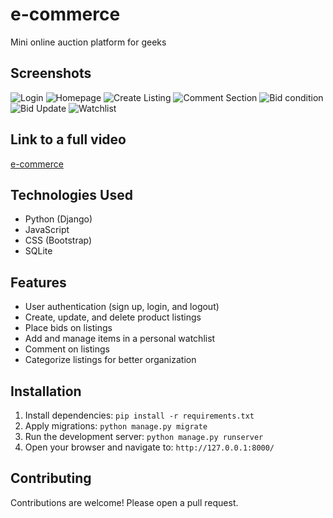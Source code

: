 # e-commerce 
Mini online auction platform for geeks 

## Screenshots
![Login](https://github.com/user-attachments/assets/d0e4cfe1-6b33-4f16-85e9-2cc05aa6ce67)
![Homepage](https://github.com/user-attachments/assets/106ece66-f38d-4fce-8d9b-3b493e7a57f2)
![Create Listing](https://github.com/user-attachments/assets/44259983-c029-46f4-b635-ff2c4f0a3fa4)
![Comment Section](https://github.com/user-attachments/assets/d0e4cfe1-6b33-4f16-85e9-2cc05aa6ce67)
![Bid condition](https://github.com/user-attachments/assets/450e966a-1965-49dd-bc15-ffd7a5d458ab)
![Bid Update](https://github.com/user-attachments/assets/674380d7-502a-4ff1-b37c-aea9f854c010)
![Watchlist](https://github.com/user-attachments/assets/5e9a11f2-9076-418c-a6ae-553a73892afa)

## Link to a full video
[e-commerce](https://streamable.com/8n6ent)

## Technologies Used
- Python (Django)
- JavaScript
- CSS (Bootstrap)
- SQLite

## Features
- User authentication (sign up, login, and logout)
- Create, update, and delete product listings
- Place bids on listings
- Add and manage items in a personal watchlist
- Comment on listings
- Categorize listings for better organization

## Installation 
1. Install dependencies:
   `pip install -r requirements.txt`
2. Apply migrations:
   `python manage.py migrate`
3. Run the development server:
   `python manage.py runserver`
4. Open your browser and navigate to:
   `http://127.0.0.1:8000/`
## Contributing 
Contributions are welcome! Please open a pull request.




